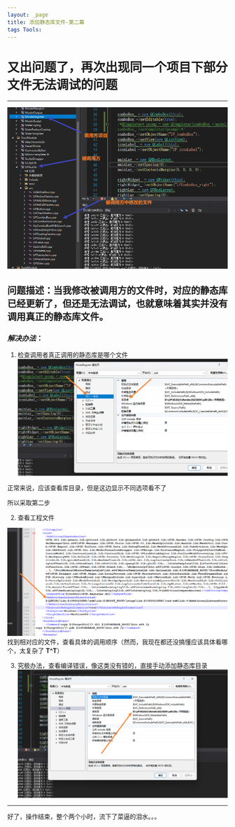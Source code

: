 ```yaml
---
layout: _page
title: 添加静态库文件-第二幕
tags Tools:
---
```



# 又出问题了，再次出现同一个项目下部分文件无法调试的问题

******
![我人傻了](./resource/Snipaste_2023-03-13_17-41-29.png)

## 问题描述：当我修改被调用方的文件时，对应的静态库已经更新了，但还是无法调试，也就意味着其实并没有调用真正的静态库文件。

### *解决办法*：

1. 检查调用者真正调用的静态库是哪个文件
![描述](./resource/Snipaste_2023-03-13_17-46-38.png)

正常来说，应该查看库目录，但是这边显示不同选项看不了

所以采取第二步

2. 查看工程文件

![](./resource/Snipaste_2023-03-13_18-07-00.png)
找到相对应的文件，查看具体的调用顺序（然而，我现在都还没搞懂应该具体看哪个，太复杂了 **T^T**）

3. 究极办法，查看编译错误，像这类没有错的，直接手动添加静态库目录
![](./resource/Snipaste_2023-03-13_18-10-15.png)

******************

好了，操作结束，整个两个小时，流下了菜逼的泪水。。。